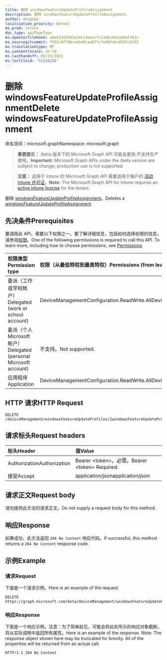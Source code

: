 ```yaml
---
title: 删除 windowsFeatureUpdateProfileAssignment
description: 删除 windowsFeatureUpdateProfileAssignment。
author: dougeby
localization_priority: Normal
ms.prod: intune
doc_type: apiPageType
ms.openlocfilehash: a8a423d3903a34c14be1cfc22d618be3e0af382c
ms.sourcegitcommit: f592c9ff96ceeb40caa67fcfe90fe6c8525cb7d2
ms.translationtype: MT
ms.contentlocale: zh-CN
ms.lasthandoff: 03/23/2021
ms.locfileid: "51134226"
---
```

# <a name="delete-windowsfeatureupdateprofileassignment"></a><span data-ttu-id="6637b-103">删除 windowsFeatureUpdateProfileAssignment</span><span class="sxs-lookup"><span data-stu-id="6637b-103">Delete windowsFeatureUpdateProfileAssignment</span></span>

<span data-ttu-id="6637b-104">命名空间：microsoft.graph</span><span class="sxs-lookup"><span data-stu-id="6637b-104">Namespace: microsoft.graph</span></span>

> <span data-ttu-id="6637b-105">**重要提示：** /beta 版本下的 Microsoft Graph API 可能会更改;不支持生产使用。</span><span class="sxs-lookup"><span data-stu-id="6637b-105">**Important:** Microsoft Graph APIs under the /beta version are subject to change; production use is not supported.</span></span>

> <span data-ttu-id="6637b-106">**注意：** 适用于 Intune 的 Microsoft Graph API 需要适用于租户的 [活动 Intune 许可证](https://go.microsoft.com/fwlink/?linkid=839381)。</span><span class="sxs-lookup"><span data-stu-id="6637b-106">**Note:** The Microsoft Graph API for Intune requires an [active Intune license](https://go.microsoft.com/fwlink/?linkid=839381) for the tenant.</span></span>

<span data-ttu-id="6637b-107">删除 [windowsFeatureUpdateProfileAssignment](../resources/intune-softwareupdate-windowsfeatureupdateprofileassignment.md)。</span><span class="sxs-lookup"><span data-stu-id="6637b-107">Deletes a [windowsFeatureUpdateProfileAssignment](../resources/intune-softwareupdate-windowsfeatureupdateprofileassignment.md).</span></span>

## <a name="prerequisites"></a><span data-ttu-id="6637b-108">先决条件</span><span class="sxs-lookup"><span data-stu-id="6637b-108">Prerequisites</span></span>
<span data-ttu-id="6637b-p101">要调用此 API，需要以下权限之一。要了解详细信息，包括如何选择权限的信息，请参阅[权限](/graph/permissions-reference)。</span><span class="sxs-lookup"><span data-stu-id="6637b-p101">One of the following permissions is required to call this API. To learn more, including how to choose permissions, see [Permissions](/graph/permissions-reference).</span></span>

|<span data-ttu-id="6637b-111">权限类型</span><span class="sxs-lookup"><span data-stu-id="6637b-111">Permission type</span></span>|<span data-ttu-id="6637b-112">权限（从最低特权到最高特权）</span><span class="sxs-lookup"><span data-stu-id="6637b-112">Permissions (from least to most privileged)</span></span>|
|:---|:---|
|<span data-ttu-id="6637b-113">委派（工作或学校帐户）</span><span class="sxs-lookup"><span data-stu-id="6637b-113">Delegated (work or school account)</span></span>|<span data-ttu-id="6637b-114">DeviceManagementConfiguration.ReadWrite.All</span><span class="sxs-lookup"><span data-stu-id="6637b-114">DeviceManagementConfiguration.ReadWrite.All</span></span>|
|<span data-ttu-id="6637b-115">委派（个人 Microsoft 帐户）</span><span class="sxs-lookup"><span data-stu-id="6637b-115">Delegated (personal Microsoft account)</span></span>|<span data-ttu-id="6637b-116">不支持。</span><span class="sxs-lookup"><span data-stu-id="6637b-116">Not supported.</span></span>|
|<span data-ttu-id="6637b-117">应用程序</span><span class="sxs-lookup"><span data-stu-id="6637b-117">Application</span></span>|<span data-ttu-id="6637b-118">DeviceManagementConfiguration.ReadWrite.All</span><span class="sxs-lookup"><span data-stu-id="6637b-118">DeviceManagementConfiguration.ReadWrite.All</span></span>|

## <a name="http-request"></a><span data-ttu-id="6637b-119">HTTP 请求</span><span class="sxs-lookup"><span data-stu-id="6637b-119">HTTP Request</span></span>
<!-- {
  "blockType": "ignored"
}
-->
``` http
DELETE /deviceManagement/windowsFeatureUpdateProfiles/{windowsFeatureUpdateProfileId}/assignments/{windowsFeatureUpdateProfileAssignmentId}
```

## <a name="request-headers"></a><span data-ttu-id="6637b-120">请求标头</span><span class="sxs-lookup"><span data-stu-id="6637b-120">Request headers</span></span>
|<span data-ttu-id="6637b-121">标头</span><span class="sxs-lookup"><span data-stu-id="6637b-121">Header</span></span>|<span data-ttu-id="6637b-122">值</span><span class="sxs-lookup"><span data-stu-id="6637b-122">Value</span></span>|
|:---|:---|
|<span data-ttu-id="6637b-123">Authorization</span><span class="sxs-lookup"><span data-stu-id="6637b-123">Authorization</span></span>|<span data-ttu-id="6637b-124">Bearer &lt;token&gt;。必需。</span><span class="sxs-lookup"><span data-stu-id="6637b-124">Bearer &lt;token&gt; Required.</span></span>|
|<span data-ttu-id="6637b-125">接受</span><span class="sxs-lookup"><span data-stu-id="6637b-125">Accept</span></span>|<span data-ttu-id="6637b-126">application/json</span><span class="sxs-lookup"><span data-stu-id="6637b-126">application/json</span></span>|

## <a name="request-body"></a><span data-ttu-id="6637b-127">请求正文</span><span class="sxs-lookup"><span data-stu-id="6637b-127">Request body</span></span>
<span data-ttu-id="6637b-128">请勿提供此方法的请求正文。</span><span class="sxs-lookup"><span data-stu-id="6637b-128">Do not supply a request body for this method.</span></span>

## <a name="response"></a><span data-ttu-id="6637b-129">响应</span><span class="sxs-lookup"><span data-stu-id="6637b-129">Response</span></span>
<span data-ttu-id="6637b-130">如果成功，此方法返回 `204 No Content` 响应代码。</span><span class="sxs-lookup"><span data-stu-id="6637b-130">If successful, this method returns a `204 No Content` response code.</span></span>

## <a name="example"></a><span data-ttu-id="6637b-131">示例</span><span class="sxs-lookup"><span data-stu-id="6637b-131">Example</span></span>

### <a name="request"></a><span data-ttu-id="6637b-132">请求</span><span class="sxs-lookup"><span data-stu-id="6637b-132">Request</span></span>
<span data-ttu-id="6637b-133">下面是一个请求示例。</span><span class="sxs-lookup"><span data-stu-id="6637b-133">Here is an example of the request.</span></span>
``` http
DELETE https://graph.microsoft.com/beta/deviceManagement/windowsFeatureUpdateProfiles/{windowsFeatureUpdateProfileId}/assignments/{windowsFeatureUpdateProfileAssignmentId}
```

### <a name="response"></a><span data-ttu-id="6637b-134">响应</span><span class="sxs-lookup"><span data-stu-id="6637b-134">Response</span></span>
<span data-ttu-id="6637b-p102">下面是一个响应示例。注意：为了简单起见，可能会将此处所示的响应对象截断。将从实际调用中返回所有属性。</span><span class="sxs-lookup"><span data-stu-id="6637b-p102">Here is an example of the response. Note: The response object shown here may be truncated for brevity. All of the properties will be returned from an actual call.</span></span>
``` http
HTTP/1.1 204 No Content
```




